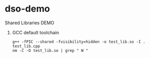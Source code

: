# dso-demo
Shared Libraries DEMO

1. GCC default toolchain

    ```
    g++ -fPIC --shared -fvisibility=hidden -o test_lib.so -I . test_lib.cpp
    nm -C -D test_lib.so | grep " W "
    ```
